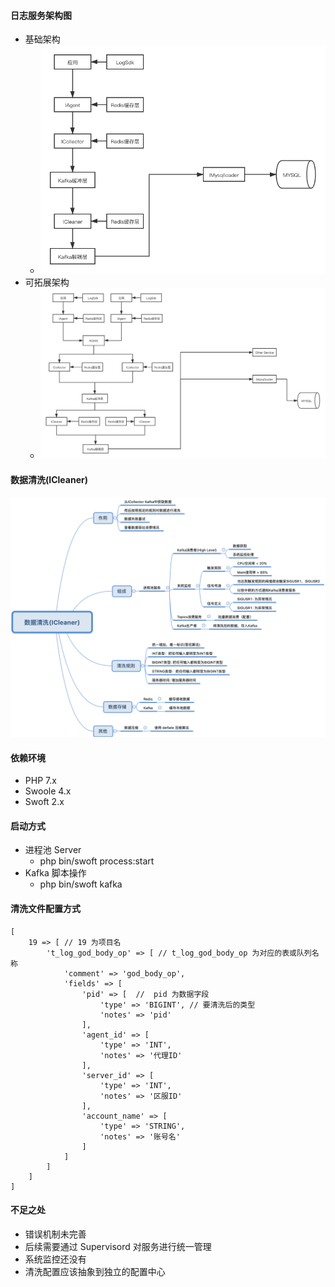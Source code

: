 #### 日志服务架构图
- 基础架构
  - ![基础架构](./docs/日志服务架构图_1.png)
- 可拓展架构
  - ![可拓展架构](./docs/日志服务架构图_2.png)

#### 数据清洗(ICleaner)
![数据清洗](./docs/ICleaner_1.png)

#### 依赖环境
- PHP 7.x
- Swoole 4.x
- Swoft 2.x

#### 启动方式
- 进程池 Server
  - php bin/swoft process:start
- Kafka 脚本操作
  - php bin/swoft kafka

#### 清洗文件配置方式
```
[
    19 => [ // 19 为项目名
        't_log_god_body_op' => [ // t_log_god_body_op 为对应的表或队列名称
            'comment' => 'god_body_op',
            'fields' => [
                'pid' => [  //  pid 为数据字段
                    'type' => 'BIGINT', // 要清洗后的类型
                    'notes' => 'pid'
                ],
                'agent_id' => [
                    'type' => 'INT',
                    'notes' => '代理ID'
                ],
                'server_id' => [
                    'type' => 'INT',
                    'notes' => '区服ID'
                ],
                'account_name' => [
                    'type' => 'STRING',
                    'notes' => '账号名'
                ]
            ]
        ]
    ]
]
```
  
#### 不足之处
- 错误机制未完善
- 后续需要通过 Supervisord 对服务进行统一管理
- 系统监控还没有
- 清洗配置应该抽象到独立的配置中心